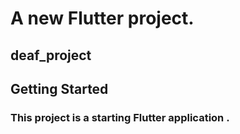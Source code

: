 
# A new Flutter project.
## deaf_project

##  Getting Started

### This project is a starting Flutter application .